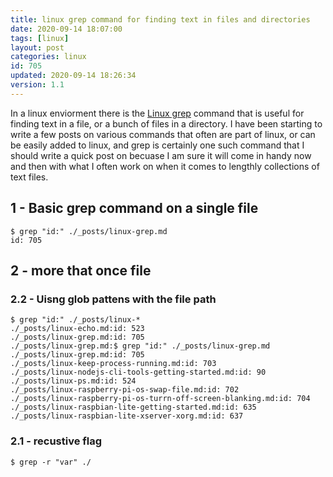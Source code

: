 ```yaml
---
title: linux grep command for finding text in files and directories
date: 2020-09-14 18:07:00
tags: [linux]
layout: post
categories: linux
id: 705
updated: 2020-09-14 18:26:34
version: 1.1
---
```


In a linux enviorment there is the [Linux grep](https://man7.org/linux/man-pages/man1/grep.1.html) command that is useful for finding text in a file, or a bunch of files in a directory. I have been starting to write a few posts on various commands that often are part of linux, or can be easily added to linux, and grep is certainly one such command that I should write a quick post on becuase I am sure it will come in handy now and then with what I often work on when it comes to lengthly collections of text files.

<!-- more -->

## 1 - Basic grep command on a single file

```
$ grep "id:" ./_posts/linux-grep.md
id: 705
```

## 2 - more that once file

### 2.2 - Uisng glob pattens with the file path

```
$ grep "id:" ./_posts/linux-*
./_posts/linux-echo.md:id: 523
./_posts/linux-grep.md:id: 705
./_posts/linux-grep.md:$ grep "id:" ./_posts/linux-grep.md
./_posts/linux-grep.md:id: 705
./_posts/linux-keep-process-running.md:id: 703
./_posts/linux-nodejs-cli-tools-getting-started.md:id: 90
./_posts/linux-ps.md:id: 524
./_posts/linux-raspberry-pi-os-swap-file.md:id: 702
./_posts/linux-raspberry-pi-os-turrn-off-screen-blanking.md:id: 704
./_posts/linux-raspbian-lite-getting-started.md:id: 635
./_posts/linux-raspbian-lite-xserver-xorg.md:id: 637
```

### 2.1 - recustive flag

```
$ grep -r "var" ./
```